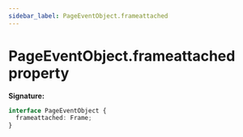 ```yaml
---
sidebar_label: PageEventObject.frameattached
---
```


# PageEventObject.frameattached property

**Signature:**

```typescript
interface PageEventObject {
  frameattached: Frame;
}
```
